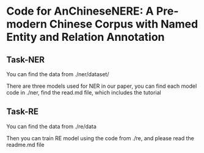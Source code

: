# Code for AnChineseNERE: A Pre-modern Chinese Corpus with Named Entity and Relation Annotation

## Task-NER

You can find the data from ./ner/dataset/

There are three models used for NER in our paper, you can find each model code in ./ner, find the read.md file, which includes the tutorial

## Task-RE

You can find the data from ./re/data

Then you can train RE model using the code from ./re, and please read the readme.md file
